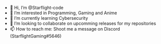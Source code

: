 - 👋 Hi, I’m @Starflight-code
- 👀 I’m interested in Programming, Gaming and Anime
- 🌱 I’m currently learning Cybersecurity
- 💞️ I’m looking to collaborate on upcomming releases for my repositories
- 📫 How to reach me: Shoot me a message on Discord (StarflightGaming#5646)

<!---
Starflight-code/Starflight-code is a ✨ special ✨ repository because its `README.md` (this file) appears on your GitHub profile.
You can click the Preview link to take a look at your changes.
--->
